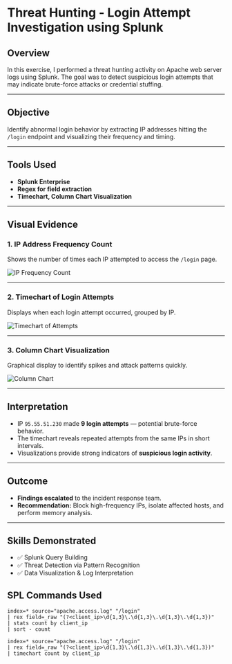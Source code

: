# Threat Hunting - Login Attempt Investigation using Splunk

## Overview
In this exercise, I performed a threat hunting activity on Apache web server logs using Splunk. The goal was to detect suspicious login attempts that may indicate brute-force attacks or credential stuffing.

---

## Objective
Identify abnormal login behavior by extracting IP addresses hitting the `/login` endpoint and visualizing their frequency and timing.

---

## Tools Used
- **Splunk Enterprise**
- **Regex for field extraction**
- **Timechart, Column Chart Visualization**

---

## Visual Evidence

### 1. IP Address Frequency Count
Shows the number of times each IP attempted to access the `/login` page.

![IP Frequency Count](./ASP1.jpg)

---

### 2. Timechart of Login Attempts
Displays when each login attempt occurred, grouped by IP.

![Timechart of Attempts](./ASP2.jpg)

---

### 3. Column Chart Visualization
Graphical display to identify spikes and attack patterns quickly.

![Column Chart](./ASP3.jpg)

---

## Interpretation

- IP `95.55.51.230` made **9 login attempts** — potential brute-force behavior.
- The timechart reveals repeated attempts from the same IPs in short intervals.
- Visualizations provide strong indicators of **suspicious login activity**.

---

## Outcome

- **Findings escalated** to the incident response team.
- **Recommendation:** Block high-frequency IPs, isolate affected hosts, and perform memory analysis.

---

## Skills Demonstrated

- ✅ Splunk Query Building
- ✅ Threat Detection via Pattern Recognition
- ✅ Data Visualization & Log Interpretation

## SPL Commands Used

```spl
index=* source="apache.access.log" "/login"
| rex field=_raw "(?<client_ip>\d{1,3}\.\d{1,3}\.\d{1,3}\.\d{1,3})"
| stats count by client_ip
| sort - count

index=* source="apache.access.log" "/login"
| rex field=_raw "(?<client_ip>\d{1,3}\.\d{1,3}\.\d{1,3}\.\d{1,3})"
| timechart count by client_ip

